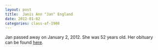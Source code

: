```yaml
---
layout: post
title:  Janis Ann "Jan" England
date: 2012-01-02
categories: class-of-1980
---
```

Jan passed away on January 2, 2012. She was 52 years old. Her obituary can be found [here](http://tinyurl.com/k8dx3hd).
